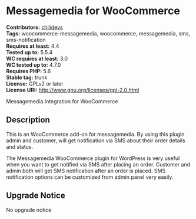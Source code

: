 # Messagemedia for WooCommerce #
**Contributors:** [chilidevs](https://profiles.wordpress.org/chilidevs)<br>
**Tags:** woocommerce-messagemedia, woocommerce, messagemedia, sms, sms-notification<br>
**Requires at least:** 4.4<br>
**Tested up to:** 5.5.4<br>
**WC requires at least:** 3.0<br>
**WC tested up to:** 4.7.0<br>
**Requires PHP:** 5.6<br>
**Stable tag:** trunk<br>
**License:** GPLv2 or later<br>
**License URI:** http://www.gnu.org/licenses/gpl-2.0.html<br>

Messagemedia Integration for WooCommerce

## Description ##
This is an WooCommerce add-on for messagemedia. By using this plugin admin and customer, will get notification via SMS about their order details and status.

The Messagemedia WooCommerce plugin for WordPress is very useful when you want to get notified via SMS after placing an order. Customer and admin both will get SMS notification after an order is placed. SMS notification options can be customized from admin panel very easily.

## Upgrade Notice ##
No upgrade notice